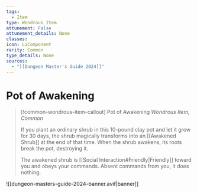 ```yaml
---
tags:
  - Item
type: Wondrous Item
attunement: False
attunement_details: None
classes:
icon: LiComponent
rarity: Common
type_details: None
sources: 
  - "[[Dungeon Master's Guide 2024]]"
---
```

# Pot of Awakening
>[!common-wondrous-item-callout] Pot of Awakening
>_Wondrous Item, Common_
>
>If you plant an ordinary shrub in this 10-pound clay pot and let it grow for 30 days, the shrub magically transforms into an [[Awakened Shrub]] at the end of that time. When the shrub awakens, its roots break the pot, destroying it.
>
>The awakened shrub is [[Social Interaction#Friendly\|Friendly]] toward you and obeys your commands. Absent commands from you, it does nothing.
>


![[dungeon-masters-guide-2024-banner.avif|banner]]